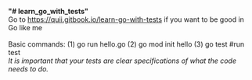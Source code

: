 <strong>"# learn_go_with_tests"</strong>
<br>
Go to https://quii.gitbook.io/learn-go-with-tests if you want to be good in Go like me
<br><br>
Basic commands: (1) go run hello.go (2) go mod init hello (3) go test #run test
<br>
<em>It is important that your tests are clear specifications of what the code needs to do.<em>
